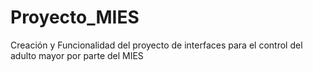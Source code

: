 # Proyecto_MIES
Creación y Funcionalidad del proyecto de interfaces para el control del adulto mayor por parte del MIES
